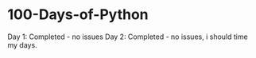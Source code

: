 ﻿# 100-Days-of-Python

Day 1: Completed - no issues
Day 2: Completed - no issues, i should time my days.